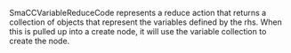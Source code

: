 SmaCCVariableReduceCode represents a reduce action that returns a collection of objects that represent the variables defined by the rhs. When this is pulled up into a create node, it will use the variable collection to create the node.
